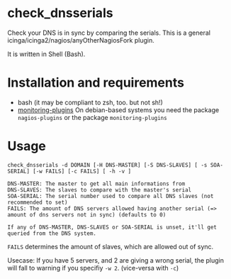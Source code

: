 # check_dnsserials

Check your DNS is in sync by comparing the serials. This is a general icinga/icinga2/nagios/anyOtherNagiosFork plugin.

It is written in Shell (Bash).

# Installation and requirements

*   bash (it may be compliant to zsh, too. but not sh!)
*   [monitoring-plugins](https://github.com/monitoring-plugins/monitoring-plugins)
    On debian-based systems you need the package `nagios-plugins` or the package `monitoring-plugins`

# Usage

	check_dnsserials -d DOMAIN [-H DNS-MASTER] [-S DNS-SLAVES] [ -s SOA-SERIAL] [-w FAILS] [-c FAILS] [ -h -v ]

	DNS-MASTER: The master to get all main informations from
	DNS-SLAVES: The slaves to compare with the master's serial
	SOA-SERIAL: The serial number used to compare all DNS slaves (not recommended to set)
	FAILS: The amount of DNS servers allowed having another serial (=> amount of dns servers not in sync) (defaults to 0)

	If any of DNS-MASTER, DNS-SLAVES or SOA-SERIAL is unset, it'll get queried from the DNS system.

`FAILS` determines the amount of slaves, which are allowed out of sync.

Usecase: If you have 5 servers, and 2 are giving a wrong serial, the plugin will fall to warning if you specifiy `-w 2`. (vice-versa with `-c`)
